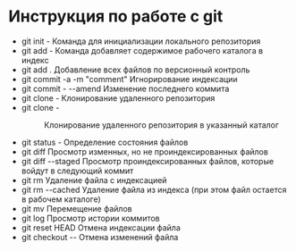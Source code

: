# Инструкция по работе с git
* git init - Команда для инициализации локального репозитория 
* git add - Команда добавляет содержимое рабочего каталога в индекс
* git add . Добавление всех файлов по версионный контроль
* git commit -a -m "comment" Игнорирование индексации  
* git commit - --amend Изменение последнего коммита
* git clone - <remote> Клонирование удаленного репозитория
* git clone - <remote> <dir> Клонирование удаленного репозитория в указанный каталог
* git status - Определение состояния файлов 
* git diff Просмотр изменных, но не проиндексированных файлов 
* git diff --staged Просмотр проиндексированных файлов, которые войдут в следующий коммит
* git rm <file> Удаление файла с индексацией
* git rm --cached <file> Удаление файла из индекса (при этом файл остается в рабочем каталоге)
* git mv <old file> <new file> Перемещение файлов
* git log Просмотр истории коммитов
* git reset HEAD <file> Отмена индексации файла
* git checkout -- <file> Отмена изменений файла
